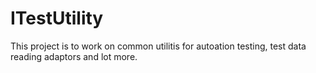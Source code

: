 # ITestUtility
This project is to work on common utilitis for autoation testing, test data reading adaptors and lot more.

